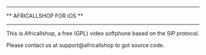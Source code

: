 ********************************
** AFRICALLSHOP FOR iOS **
********************************

This is Africallshop, a free (GPL) video softphone based on the SIP protocol.

Please contact us at support@africallshop to got source code.
